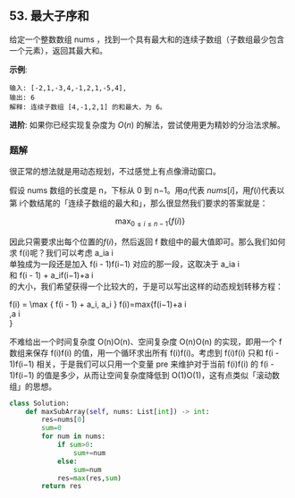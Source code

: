 ## 53. 最大子序和

给定一个整数数组 nums ，找到一个具有最大和的连续子数组（子数组最少包含一个元素），返回其最大和。

**示例**:
```
输入: [-2,1,-3,4,-1,2,1,-5,4],
输出: 6
解释: 连续子数组 [4,-1,2,1] 的和最大，为 6。
```

**进阶**:
如果你已经实现复杂度为 $O(n)$ 的解法，尝试使用更为精妙的分治法求解。

### 题解

很正常的想法就是用动态规划，不过感觉上有点像滑动窗口。

假设 nums 数组的长度是 n，下标从 0 到 n−1。用$a_i$代表 $nums[i]$，用$f(i)$代表以第 i个数结尾的「连续子数组的最大和」，那么很显然我们要求的答案就是：

$$\max_{0 \leq i \leq n - 1} \{ f(i) \}$$

因此只需要求出每个位置的$f(i)$，然后返回 f 数组中的最大值即可。那么我们如何求 f(i)呢？我们可以考虑 a_ia 
i
​	
  单独成为一段还是加入 f(i - 1)f(i−1) 对应的那一段，这取决于 a_ia 
i
​	
  和 f(i - 1) + a_if(i−1)+a 
i
​	
  的大小，我们希望获得一个比较大的，于是可以写出这样的动态规划转移方程：

f(i) = \max \{ f(i - 1) + a_i, a_i \}
f(i)=max{f(i−1)+a 
i
​	
 ,a 
i
​	
 }

不难给出一个时间复杂度 O(n)O(n)、空间复杂度 O(n)O(n) 的实现，即用一个 f 数组来保存 f(i)f(i) 的值，用一个循环求出所有 f(i)f(i)。考虑到 f(i)f(i) 只和 f(i - 1)f(i−1) 相关，于是我们可以只用一个变量 pre 来维护对于当前 f(i)f(i) 的 f(i - 1)f(i−1) 的值是多少，从而让空间复杂度降低到 O(1)O(1)，这有点类似「滚动数组」的思想。
```python
class Solution:
    def maxSubArray(self, nums: List[int]) -> int:
        res=nums[0]
        sum=0
        for num in nums:
            if sum>0:
                sum+=num
            else:
                sum=num
            res=max(res,sum)
        return res
```

